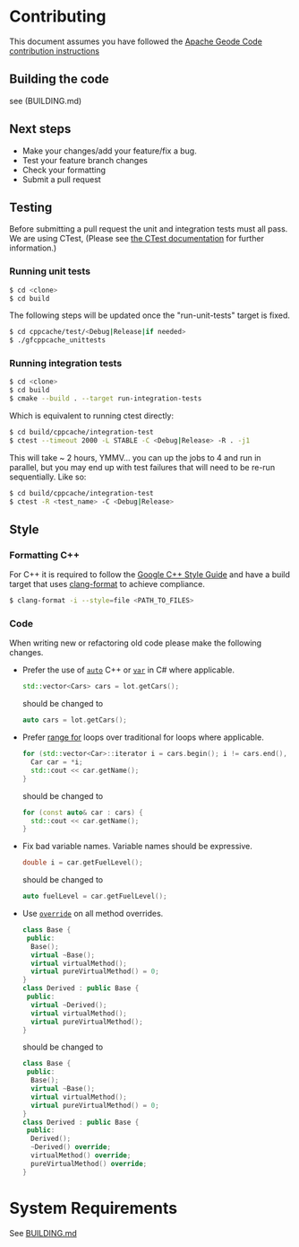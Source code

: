# Contributing
This document assumes you have followed the [Apache Geode Code contribution instructions](https://cwiki.apache.org/confluence/display/GEODE/Code+contributions)

## Building the code
see (BUILDING.md)

## Next steps
* Make your changes/add your feature/fix a bug.
* Test your feature branch changes
* Check your formatting
* Submit a pull request

## Testing
Before submitting a pull request the unit and integration tests must all pass. We are using CTest, (Please see [the CTest documentation](https://cmake.org/Wiki/CMake/Testing_With_CTest) for further information.)
### Running unit tests
```bash
$ cd <clone>
$ cd build
```
The following steps will be updated once the "run-unit-tests" target is fixed.

```bash
$ cd cppcache/test/<Debug|Release|if needed>
$ ./gfcppcache_unittests
```

### Running integration tests
```bash
$ cd <clone>
$ cd build
$ cmake --build . --target run-integration-tests
```

Which is equivalent to running ctest directly:

```bash
$ cd build/cppcache/integration-test
$ ctest --timeout 2000 -L STABLE -C <Debug|Release> -R . -j1
```
This will take ~ 2 hours, YMMV... you can up the jobs to 4 and run in parallel, but you may end up with test failures that will need to be re-run sequentially.  Like so:

```bash
$ cd build/cppcache/integration-test
$ ctest -R <test_name> -C <Debug|Release>
```

## Style

### Formatting C++
For C++ it is required to follow the [Google C++ Style Guide](https://google.github.io/styleguide/cppguide.html) and have a build target that uses [clang-format](https://clang.llvm.org/docs/ClangFormat.html) to achieve compliance.
```bash
$ clang-format -i --style=file <PATH_TO_FILES>
```

### Code
When writing new or refactoring old code please make the following changes.
 * Prefer the use of [`auto`](http://en.cppreference.com/w/cpp/language/auto) C++ or [`var`](https://docs.microsoft.com/en-us/dotnet/csharp/language-reference/keywords/var) in C# where applicable.
   ```c++
   std::vector<Cars> cars = lot.getCars();
   ```
   should be changed to
   ```c++
   auto cars = lot.getCars();
   ```
 * Prefer [range for](http://en.cppreference.com/w/cpp/language/range-for) loops over traditional for loops where applicable.
   ```c++
   for (std::vector<Car>::iterator i = cars.begin(); i != cars.end(), ++i) {
     Car car = *i;
     std::cout << car.getName();
   }
   ```
   should be changed to
   ```c++
   for (const auto& car : cars) {
     std::cout << car.getName();
   }
   ```
  * Fix bad variable names. Variable names should be expressive.
    ```c++
    double i = car.getFuelLevel();
    ```
    should be changed to
    ```c++
    auto fuelLevel = car.getFuelLevel();
    ```
  * Use [`override`]() on all method overrides.
    ```c++
    class Base {
     public:
      Base();
      virtual ~Base();
      virtual virtualMethod();
      virtual pureVirtualMethod() = 0;
    }
    class Derived : public Base {
     public:
      virtual ~Derived();
      virtual virtualMethod();
      virtual pureVirtualMethod();
    }
    ```
    should be changed to
    ```c++
    class Base {
     public:
      Base();
      virtual ~Base();
      virtual virtualMethod();
      virtual pureVirtualMethod() = 0;
    }
    class Derived : public Base {
     public:
      Derived();
      ~Derived() override;
      virtualMethod() override;
      pureVirtualMethod() override;
    }
    ```


# System Requirements
See [BUILDING.md](BUILDING.md)
